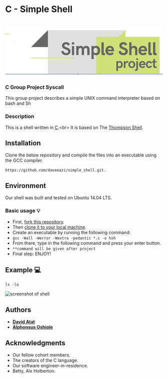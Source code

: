 # C - Simple Shell
<h1 align="center"><img src="https://github.com/daveeazi/simple_shell/blob/master/Images/testshell.JPG"></h1>

### C Group Project Syscall
This group project describes a simple UNIX command interpreter based on bash and Sh

### Description
This is a shell written in [C](https://en.wikipedia.org/wiki/C_(programming_language)).<br>
It is based on The [Thompson Shell](https://en.wikipedia.org/wiki/Thompson_shell).

## Installation
Clone the below repository and compile the files into an executable using the GCC compiler.
```
https://github.com/daveeazi/simple_shell.git.
```
## Environment
Our shell was built and tested on  Ubuntu 14.04 LTS.

### Basic usage :bulb:
- First, [fork this repository](https://docs.github.com/en/github/getting-started-with-github/fork-a-repo).
- Then [clone it to your local machine](https://docs.github.com/en/github/creating-cloning-and-archiving-repositories/cloning-a-repository).
- Create an executable by running the following command:
- `gcc -Wall -Werror -Wextra -pedantic *.c -o hsh`
- From there, type in the following command and press your enter button.
- `**command will be given after project`
- Final step: ENJOY!

## Example :computer:
```
ls -la
```
![screenshot of shell](https://user-images.githubusercontent.com/30075600/114757753-e50c2180-9d64-11eb-95ea-fb9bba776c8c.png)

## Authors
* [**David Atat**](https://github.com/daveeazi)
* [**Alphonsus Oshiole**](https://github.com/Alphydoo)

## Acknowledgments
- Our fellow cohort members.
- The creators of the C language.
- Our software engineer-in-residence.
- Betty, Alx Holberton.

